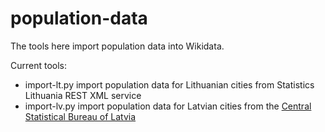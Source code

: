# population-data
The tools here import population data into Wikidata.

Current tools:
* import-lt.py import population data for Lithuanian cities from Statistics Lithuania REST XML service
* import-lv.py import population data for Latvian cities from the [Central Statistical Bureau of Latvia](http://data.csb.gov.lv/pxweb/en/Sociala/Sociala__ikgad__iedz__iedzskaits)
